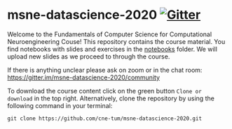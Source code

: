 # msne-datascience-2020 [![Gitter](https://.gitter.im/msne-datascience-2020/community.svg)](https://gitter.im/msne-datascience-2020/community?utm_source=badge&utm_medium=badge&utm_campaign=pr-badge)

Welcome to the Fundamentals of Computer Science for Computational Neuroengineering Couse! This repository contains the course material. You find notebooks with slides and exercises in the [notebooks](notebooks/) folder. We will upload new slides as we proceed to through the course.

If there is anything unclear please ask on zoom or in the chat room: https://gitter.im/msne-datascience-2020/community

To download the course content click on the green button `Clone or download` in the top right. Alternatively, clone the repository by using the following command in your terminal:

```commandline
git clone https://github.com/cne-tum/msne-datascience-2020.git
```
